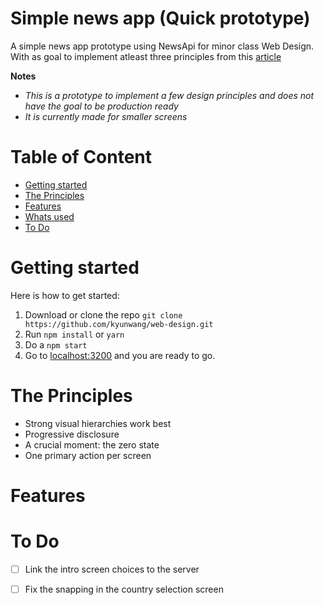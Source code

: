 # Simple news app (Quick prototype)
A simple news app prototype using NewsApi for minor class Web Design. 
With as goal to implement atleast three principles from this [article][article]

**Notes**
- *This is a prototype to implement a few design principles and does not have the goal to be production ready*
- *It is currently made for smaller screens*

# Table of Content
- [Getting started](#getting-started)
- [The Principles](#the-principles)
- [Features](#features)
- [Whats used](#whats-used)
- [To Do](#to-do)

# Getting started
Here is how to get started:
1. Download or clone the repo `git clone https://github.com/kyunwang/web-design.git`
2. Run `npm install` or `yarn`
3. Do a `npm start`
4. Go to [localhost:3200](localhost:3200) and you are ready to go.

# The Principles
- Strong visual hierarchies work best
- Progressive disclosure
- A crucial moment: the zero state
- One primary action per screen

# Features


# To Do
- [ ] Link the intro screen choices to the server
- [ ] Fix the snapping in the country selection screen


[article]: http://bokardo.com/principles-of-user-interface-design/